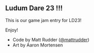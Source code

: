 Ludum Dare 23 !!!
-----------------

This is our game jam entry for LD23!

Enjoy!


* Code by Matt Rudder ([@mattrudder](http://twitter.com/mattrudder))
* Art by Aaron Mortensen